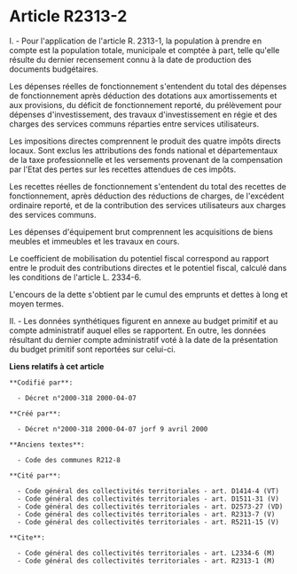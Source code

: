 # Article R2313-2

I. - Pour l'application de l'article R. 2313-1, la population à prendre en compte est la population totale, municipale et
comptée à part, telle qu'elle résulte du dernier recensement connu à la date de production des documents budgétaires.

Les dépenses réelles de fonctionnement s'entendent du total des dépenses de fonctionnement après déduction des dotations aux
amortissements et aux provisions, du déficit de fonctionnement reporté, du prélèvement pour dépenses d'investissement, des
travaux d'investissement en régie et des charges des services communs réparties entre services utilisateurs.

Les impositions directes comprennent le produit des quatre impôts directs locaux. Sont exclus les attributions des fonds
national et départementaux de la taxe professionnelle et les versements provenant de la compensation par l'Etat des pertes
sur les recettes attendues de ces impôts.

Les recettes réelles de fonctionnement s'entendent du total des recettes de fonctionnement, après déduction des réductions de
charges, de l'excédent ordinaire reporté, et de la contribution des services utilisateurs aux charges des services communs.

Les dépenses d'équipement brut comprennent les acquisitions de biens meubles et immeubles et les travaux en cours.

Le coefficient de mobilisation du potentiel fiscal correspond au rapport entre le produit des contributions directes et le
potentiel fiscal, calculé dans les conditions de l'article L. 2334-6.

L'encours de la dette s'obtient par le cumul des emprunts et dettes à long et moyen termes.

II. - Les données synthétiques figurent en annexe au budget primitif et au compte administratif auquel elles se rapportent.
En outre, les données résultant du dernier compte administratif voté à la date de la présentation du budget primitif sont
reportées sur celui-ci.

**Liens relatifs à cet article**

	**Codifié par**:

	  - Décret n°2000-318 2000-04-07

	**Créé par**:

	  - Décret n°2000-318 2000-04-07 jorf 9 avril 2000

	**Anciens textes**:

	  - Code des communes R212-8

	**Cité par**:

	  - Code général des collectivités territoriales - art. D1414-4 (VT)
	  - Code général des collectivités territoriales - art. D1511-31 (V)
	  - Code général des collectivités territoriales - art. D2573-27 (VD)
	  - Code général des collectivités territoriales - art. R2313-7 (V)
	  - Code général des collectivités territoriales - art. R5211-15 (V)

	**Cite**:

	  - Code général des collectivités territoriales - art. L2334-6 (M)
	  - Code général des collectivités territoriales - art. R2313-1 (M)
